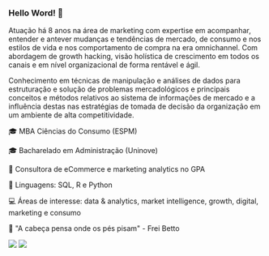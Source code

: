 ### Hello Word! 🤘

Atuação há 8 anos na área de marketing com expertise em acompanhar, entender e antever mudanças e tendências de mercado, de consumo e nos estilos de vida e nos comportamento de compra na era omnichannel. Com abordagem de growth hacking, visão holística de crescimento em todos os canais e em nível organizacional de forma rentável e ágil.

Conhecimento em técnicas de manipulação e análises de dados para estruturação e solução de problemas mercadológicos e principais conceitos e métodos relativos ao sistema de informações de mercado e a influência destas nas estratégias de tomada de decisão da organização em um ambiente de alta competitividade.


🎓 MBA Ciências do Consumo (ESPM)

🎓 Bacharelado em Administração (Uninove)
 
🚀 Consultora de eCommerce e marketing analytics no GPA

👅 Linguagens: SQL, R e Python

💻 Áreas de interesse: data & analytics, market intelligence, growth, digital, marketing e consumo

💭 "A cabeça pensa onde os pés pisam" - Frei Betto


<div> 
  <a href = "mailto:bccsousa@gmail.com"><img src="https://img.shields.io/badge/-Gmail-%23333?style=for-the-badge&logo=gmail&logoColor=white" target="_blank"></a>
  <a href="https://www.linkedin.com/in/beatriz-csousa" target="_blank"><img src="https://img.shields.io/badge/-LinkedIn-%230077B5?style=for-the-badge&logo=linkedin&logoColor=white" target="_blank"></a> 
  
</div>
